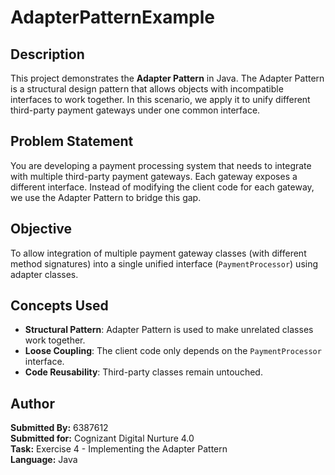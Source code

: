 # AdapterPatternExample

## Description
This project demonstrates the **Adapter Pattern** in Java. The Adapter Pattern is a structural design pattern that allows objects with incompatible interfaces to work together. In this scenario, we apply it to unify different third-party payment gateways under one common interface.

## Problem Statement
You are developing a payment processing system that needs to integrate with multiple third-party payment gateways. Each gateway exposes a different interface. Instead of modifying the client code for each gateway, we use the Adapter Pattern to bridge this gap.

## Objective
To allow integration of multiple payment gateway classes (with different method signatures) into a single unified interface (`PaymentProcessor`) using adapter classes.

## Concepts Used

- **Structural Pattern**: Adapter Pattern is used to make unrelated classes work together.
- **Loose Coupling**: The client code only depends on the `PaymentProcessor` interface.
- **Code Reusability**: Third-party classes remain untouched.

## Author

**Submitted By:** 6387612  
**Submitted for:** Cognizant Digital Nurture 4.0  
**Task:** Exercise 4 - Implementing the Adapter Pattern  
**Language:** Java